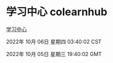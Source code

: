# 学习中心 colearnhub
[学习中心](http://27.19.32.34:56308/colearnhub/)

2022年 10月 06日 星期四 03:40:02 CST

2022年 10月 05日 星期三 19:40:02 GMT

